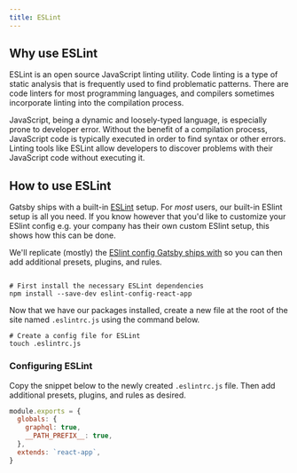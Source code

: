 ```yaml
---
title: ESLint
---
```


## Why use ESLint

ESLint is an open source JavaScript linting utility. Code linting is a type of static analysis that is frequently used to find problematic patterns. There are code linters for most programming languages, and compilers sometimes incorporate linting into the compilation process.

JavaScript, being a dynamic and loosely-typed language, is especially prone to developer error. Without the benefit of a compilation process, JavaScript code is typically executed in order to find syntax or other errors. Linting tools like ESLint allow developers to discover problems with their JavaScript code without executing it.

## How to use ESLint

Gatsby ships with a built-in [ESLint](https://eslint.org) setup. For _most_ users, our built-in ESlint setup is all you need. If you know however that you'd like to customize your ESlint config e.g. your company has their own custom ESlint setup, this shows how this can be done.

We'll replicate (mostly) the [ESlint config Gatsby ships with](https://github.com/gatsbyjs/gatsby/blob/master/.eslintrc.json) so you can then add additional presets, plugins, and rules.

```shell

# First install the necessary ESLint dependencies
npm install --save-dev eslint-config-react-app
```

Now that we have our packages installed, create a new file at the root of the site named `.eslintrc.js` using the command below.

```shell
# Create a config file for ESLint
touch .eslintrc.js
```

### Configuring ESLint

Copy the snippet below to the newly created `.eslintrc.js` file. Then add additional presets, plugins, and rules as desired.

```js:title=.eslintrc.js
module.exports = {
  globals: {
    graphql: true,
    __PATH_PREFIX__: true,
  },
  extends: `react-app`,
}
```
